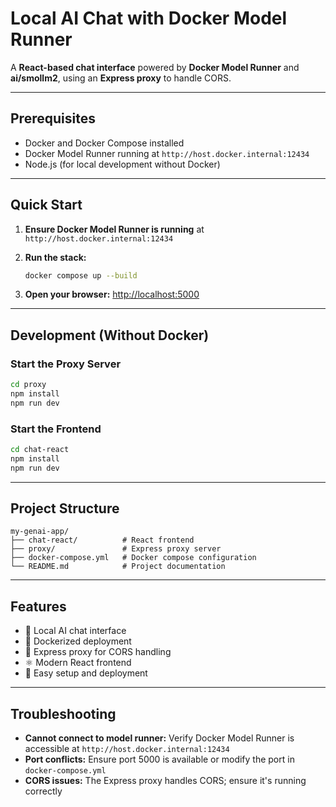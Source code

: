 # Local AI Chat with Docker Model Runner

A **React-based chat interface** powered by **Docker Model Runner** and **ai/smollm2**, using an **Express proxy** to handle CORS.

---

## Prerequisites

- Docker and Docker Compose installed
- Docker Model Runner running at `http://host.docker.internal:12434`
- Node.js (for local development without Docker)

---

## Quick Start

1. **Ensure Docker Model Runner is running** at `http://host.docker.internal:12434`

2. **Run the stack:**
   ```bash
   docker compose up --build
   ```

3. **Open your browser:** [http://localhost:5000](http://localhost:5000)

---

## Development (Without Docker)

### Start the Proxy Server

```bash
cd proxy
npm install
npm run dev
```

### Start the Frontend

```bash
cd chat-react
npm install
npm run dev
```

---

## Project Structure

```
my-genai-app/
├── chat-react/          # React frontend
├── proxy/               # Express proxy server
├── docker-compose.yml   # Docker compose configuration
└── README.md            # Project documentation
```

---

## Features

- 🤖 Local AI chat interface
- 🐳 Dockerized deployment
- 🔄 Express proxy for CORS handling
- ⚛️ Modern React frontend
- 🚀 Easy setup and deployment

---

## Troubleshooting

- **Cannot connect to model runner:** Verify Docker Model Runner is accessible at `http://host.docker.internal:12434`
- **Port conflicts:** Ensure port 5000 is available or modify the port in `docker-compose.yml`
- **CORS issues:** The Express proxy handles CORS; ensure it's running correctly
